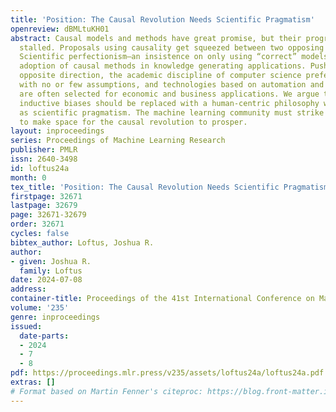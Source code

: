 ```yaml
---
title: 'Position: The Causal Revolution Needs Scientific Pragmatism'
openreview: dBMLtuKH01
abstract: Causal models and methods have great promise, but their progress has been
  stalled. Proposals using causality get squeezed between two opposing worldviews.
  Scientific perfectionism–an insistence on only using “correct” models–slows the
  adoption of causal methods in knowledge generating applications. Pushing in the
  opposite direction, the academic discipline of computer science prefers algorithms
  with no or few assumptions, and technologies based on automation and scalability
  are often selected for economic and business applications. We argue that these system-centric
  inductive biases should be replaced with a human-centric philosophy we refer to
  as scientific pragmatism. The machine learning community must strike the right balance
  to make space for the causal revolution to prosper.
layout: inproceedings
series: Proceedings of Machine Learning Research
publisher: PMLR
issn: 2640-3498
id: loftus24a
month: 0
tex_title: 'Position: The Causal Revolution Needs Scientific Pragmatism'
firstpage: 32671
lastpage: 32679
page: 32671-32679
order: 32671
cycles: false
bibtex_author: Loftus, Joshua R.
author:
- given: Joshua R.
  family: Loftus
date: 2024-07-08
address:
container-title: Proceedings of the 41st International Conference on Machine Learning
volume: '235'
genre: inproceedings
issued:
  date-parts:
  - 2024
  - 7
  - 8
pdf: https://proceedings.mlr.press/v235/assets/loftus24a/loftus24a.pdf
extras: []
# Format based on Martin Fenner's citeproc: https://blog.front-matter.io/posts/citeproc-yaml-for-bibliographies/
---
```

